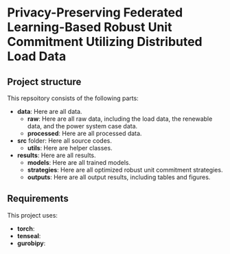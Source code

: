 # Privacy-Preserving Federated Learning-Based Robust Unit Commitment Utilizing Distributed Load Data

## Project structure

This repsoitory consists of the following parts:

- **data**: Here are all data.
  - **raw**: Here are all raw data, including the load data, the renewable data, and the power system case data.
  - **processed**: Here are all processed data.
- **src** folder: Here all source codes.
  - **utils**: Here are helper classes.
- **results**: Here are all results.
  - **models**: Here are all trained models.
  - **strategies**: Here are all optimized robust unit commitment strategies.
  - **outputs**: Here are all output results, including tables and figures.

## Requirements

This project uses:

- **torch**:
- **tenseal**:
- **gurobipy**:
